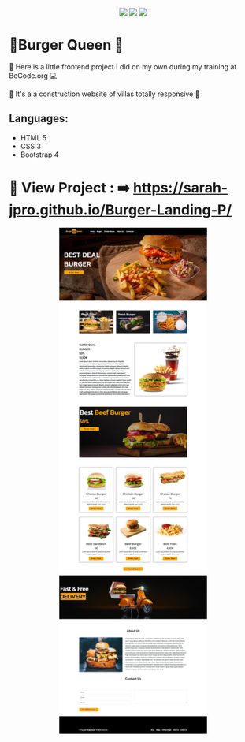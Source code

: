 <p align="center">
  <img src="https://img.shields.io/badge/HTML5-E34F26?style=for-the-badge&logo=html5&logoColor=white">
  <img src="https://img.shields.io/badge/CSS3-1572B6?style=for-the-badge&logo=css3&logoColor=white">
  <img src="https://img.shields.io/badge/Bootstrap 4-563D7C?style=for-the-badge&logo=bootstrap&logoColor=white">
</p>

#  🍔Burger Queen 🍟



 🤤 Here is a little frontend project I did on my own during my training at BeCode.org :computer:

🚧 It's a a construction website of villas totally responsive :iphone:

 Languages:
   ----------
  - HTML 5
  - CSS 3
  - Bootstrap 4 

  # 🍴 View Project : ➡️ https://sarah-jpro.github.io/Burger-Landing-P/


   <p align ="center">
 <img src="img\vue-web.jpeg" width="300">
 

